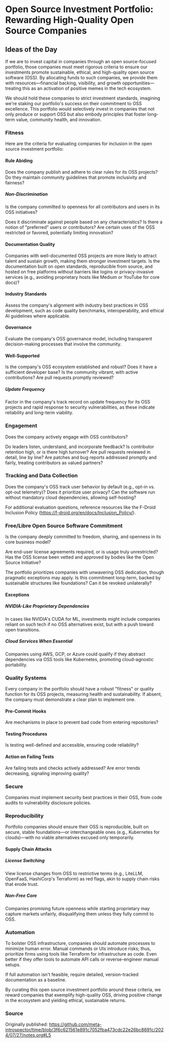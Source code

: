 # Open Source Investment Portfolio: Rewarding High-Quality Open Source Companies

## Ideas of the Day

If we are to invest capital in companies through an open source-focused portfolio, those companies must meet rigorous criteria to ensure our investments promote sustainable, ethical, and high-quality open source software (OSS). By allocating funds to such companies, we provide them with resources—financial backing, visibility, and growth opportunities—treating this as an activation of positive memes in the tech ecosystem. 

We should hold these companies to strict investment standards, imagining we're staking our portfolio's success on their commitment to OSS excellence. This portfolio would selectively invest in companies that not only produce or support OSS but also embody principles that foster long-term value, community health, and innovation.

### Fitness

Here are the criteria for evaluating companies for inclusion in the open source investment portfolio:

#### Rule Abiding

Does the company publish and adhere to clear rules for its OSS projects? Do they maintain community guidelines that promote inclusivity and fairness?

##### Non-Discrimination

Is the company committed to openness for all contributors and users in its OSS initiatives? 

Does it discriminate against people based on any characteristics? Is there a notion of "preferred" users or contributors? Are certain uses of the OSS restricted or favored, potentially limiting innovation?

#### Documentation Quality

Companies with well-documented OSS projects are more likely to attract talent and sustain growth, making them stronger investment targets. Is the documentation built on open standards, reproducible from source, and hosted on free platforms without barriers like logins or privacy-invasive services (e.g., avoiding proprietary hosts like Medium or YouTube for core docs)?

#### Industry Standards

Assess the company's alignment with industry best practices in OSS development, such as code quality benchmarks, interoperability, and ethical AI guidelines where applicable.

#### Governance

Evaluate the company's OSS governance model, including transparent decision-making processes that involve the community.

#### Well-Supported

Is the company's OSS ecosystem established and robust? Does it have a sufficient developer base? Is the community vibrant, with active contributions? Are pull requests promptly reviewed?

##### Update Frequency

Factor in the company's track record on update frequency for its OSS projects and rapid response to security vulnerabilities, as these indicate reliability and long-term viability.

### Engagement

Does the company actively engage with OSS contributors? 

Do leaders listen, understand, and incorporate feedback? Is contributor retention high, or is there high turnover? Are pull requests reviewed in detail, line by line? Are patches and bug reports addressed promptly and fairly, treating contributors as valued partners?

### Tracking and Data Collection

Does the company's OSS track user behavior by default (e.g., opt-in vs. opt-out telemetry)? Does it prioritize user privacy? Can the software run without mandatory cloud dependencies, allowing self-hosting?

For additional evaluation questions, reference resources like the F-Droid Inclusion Policy (https://f-droid.org/en/docs/Inclusion_Policy/).

### Free/Libre Open Source Software Commitment

Is the company deeply committed to freedom, sharing, and openness in its core business model?

Are end-user license agreements required, or is usage truly unrestricted? Has the OSS license been vetted and approved by bodies like the Open Source Initiative?

The portfolio prioritizes companies with unwavering OSS dedication, though pragmatic exceptions may apply. Is this commitment long-term, backed by sustainable structures like foundations? Can it be revoked unilaterally?

#### Exceptions

##### NVIDIA-Like Proprietary Dependencies
In cases like NVIDIA's CUDA for ML, investments might include companies reliant on such tech if no OSS alternatives exist, but with a push toward open transitions.

##### Cloud Services When Essential
Companies using AWS, GCP, or Azure could qualify if they abstract dependencies via OSS tools like Kubernetes, promoting cloud-agnostic portability.

### Quality Systems

Every company in the portfolio should have a robust "fitness" or quality function for its OSS projects, measuring health and sustainability. If absent, the company must demonstrate a clear plan to implement one.

#### Pre-Commit Hooks
Are mechanisms in place to prevent bad code from entering repositories?

#### Testing Procedures
Is testing well-defined and accessible, ensuring code reliability?

#### Action on Failing Tests
Are failing tests and checks actively addressed? Are error trends decreasing, signaling improving quality?

### Secure

Companies must implement security best practices in their OSS, from code audits to vulnerability disclosure policies.

### Reproducibility

Portfolio companies should ensure their OSS is reproducible, built on secure, stable foundations—or interchangeable ones (e.g., Kubernetes for clouds)—with no viable alternatives excused only temporarily.

#### Supply Chain Attacks

##### License Switching
View license changes from OSS to restrictive terms (e.g., LiteLLM, OpenFaaS, HashiCorp's Terraform) as red flags, akin to supply chain risks that erode trust.

##### Non-Free Core
Companies promising future openness while starting proprietary may capture markets unfairly, disqualifying them unless they fully commit to OSS.

### Automation

To bolster OSS infrastructure, companies should automate processes to minimize human error. Manual commands or UIs introduce risks; thus, prioritize firms using tools like Terraform for infrastructure as code. Even better if they offer tools to automate API calls or reverse-engineer manual setups.

If full automation isn't feasible, require detailed, version-tracked documentation as a baseline.

By curating this open source investment portfolio around these criteria, we reward companies that exemplify high-quality OSS, driving positive change in the ecosystem and yielding ethical, sustainable returns.

### Source
Originally published: https://github.com/meta-introspector/time/blob/3f6c621561e891c7052fba473cdc22e26bc8691c/2024/07/27/notes.org#L5
